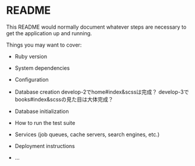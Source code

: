 # README

This README would normally document whatever steps are necessary to get the
application up and running.

Things you may want to cover:

* Ruby version

* System dependencies

* Configuration

* Database creation
develop-2でhome#index&scssは完成？
develop-3でbooks#index&scssの見た目は大体完成？

* Database initialization

* How to run the test suite

* Services (job queues, cache servers, search engines, etc.)

* Deployment instructions

* ...
